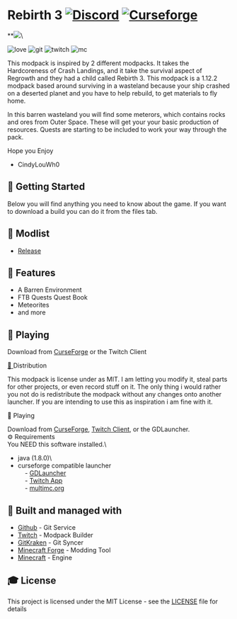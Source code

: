 # Rebirth 3 [![Discord][discordImg]][discordLink] [![Curseforge][curseImg]][curseLink]
**![](https://image.ibb.co/cBRxff/icon.png)\

![love](https://forthebadge.com/images/badges/built-with-love.svg) ![git](https://forthebadge.com/images/badges/uses-git.svg) ![twitch](https://i.ibb.co/Y2BBw4N/68747470733a2f2f696d6167652e6962622e636f2f6b38363065702f6d616465776974687477697463682e706e67.png) ![mc](https://image.ibb.co/g2jWkU/mc.png)

This modpack is inspired by 2 different modpacks. It takes the Hardcoreness of Crash Landings, and it take the survival aspect of Regrowth and they had a child called Rebirth 3. This modpack is a 1.12.2 modpack based around surviving in a wasteland because your ship crashed on a deserted planet and you have to help rebuild, to get materials to fly home.

In this barren wasteland you will find some meterors, which contains rocks and ores from Outer Space. These will get your your basic production of resources. Quests are starting to be included to work your way through the pack.

Hope you Enjoy

- CindyLouWh0

[](https://github.com/crankySupertoon01/Rebirth-3#-getting-started)🚀 Getting Started
-------------------------------------------------------------------------------------

Below you will find anything you need to know about the game. If you want to download a build you can do it from the files tab.

[](https://github.com/crankySupertoon01/Rebirth-3#-modlist)📇 Modlist
---------------------------------------------------------------------

-   [Release](https://minecraft.curseforge.com/projects/rebirth-3/relations/dependencies)

[](https://github.com/crankySupertoon01/Rebirth-3#-features)🎨 Features
-----------------------------------------------------------------------

-   A Barren Environment
-   FTB Quests Quest Book
-   Meteorites
-   and more

[](https://github.com/crankySupertoon01/Rebirth-3#-playing)💾 Playing
---------------------------------------------------------------------

Download from [CurseForge](https://minecraft.curseforge.com/projects/rebirth-3) or the Twitch Client

[🔔 ](https://emojipedia.org/bell/)Distribution

This modpack is license under as MIT. I am letting you modify it, steal parts for other projects, or even record stuff on it. The only thing i would rather you not do is redistribute the modpack without any changes onto another launcher. If you are intending to use this as inspiration i am fine with it.

💾 Playing

Download from [CurseForge](https://minecraft.curseforge.com/projects/pyramid-challenge-reborn), [Twitch Client](https://minecraft.curseforge.com/projects/pyramid-challenge-reborn/settings/app.twitch.tv), or the GDLauncher.\
⚙️ Requirements\
You NEED this software installed.\
- java (1.8.0)\
- curseforge compatible launcher\
    - [GDLauncher](https://github.com/gorilla-devs/GDLauncher/releases)\
    - [Twitch App](https://minecraft.curseforge.com/linkout?remoteUrl=https%253a%252f%252fapp.twitch.tv%252f)\
    - [multimc.org](https://minecraft.curseforge.com/projects/pyramid-challenge-reborn/settings/MultiMC5)

🚀 Built and managed with
-------------------------

-   [Github](http://www.github.com/) - Git Service
-   [Twitch](https://minecraft.curseforge.com/linkout?remoteUrl=https://app.twitch.tv/) - Modpack Builder
-   [GitKraken](https://minecraft.curseforge.com/linkout?remoteUrl=https://www.gitkraken.com/) - Git Syncer
-   [Minecraft Forge](https://minecraft.curseforge.com/linkout?remoteUrl=https://files.minecraftforge.net/) - Modding Tool
-   [Minecraft](https://minecraft.curseforge.com/linkout?remoteUrl=https://www.minecraft.net/) - Engine

🎓 License
----------

This project is licensed under the MIT License - see the [LICENSE](https://github.com/CindyLouWho03/Pyramid-Challenge-Reborn/blob/master/LICENSE) file for details

[discordImg]: https://img.shields.io/discord/408412538003259412.svg?logo=discord&logoWidth=18&colorB=7289DA

[discordLink]: https://discord.gg/jVXQFNQ

[curseImg]: http://cf.way2muchnoise.eu/282625.svg

[curseLink]: https://minecraft.curseforge.com/projects/rebirth-3
